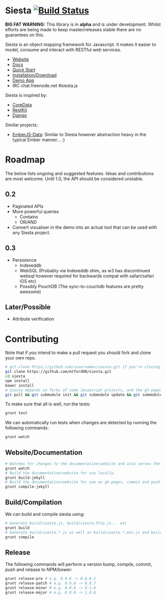 Siesta [![Build Status](https://travis-ci.org/mtford90/siesta.svg?branch=master)](https://travis-ci.org/mtford90/siesta)
======

**BIG FAT WARNING:** This library is in **alpha** and is under development. Whilst efforts are being made to keep master/releases stable there are no guarantees on this.

Siesta is an object mapping framework for Javascript. It makes it easier to model, consume and interact with RESTful web services.

* [Website](http://mtford90.github.io/siesta/)
* [Docs](http://mtford90.github.io/siesta/docs.html)
* [Quick Start](http://mtford90.github.io/siesta/docs.html)
* [Installation/Download](http://mtford90.github.io/siesta/download.html)
* [Demo App](http://mtford90.github.io/siesta/demo)
* IRC chat.freenode.net #siesta.js

Siesta is inspired by:

* [CoreData](https://developer.apple.com/library/mac/documentation/Cocoa/Conceptual/CoreData/cdProgrammingGuide.html)
* [RestKit](http://restkit.org/)
* [Django](https://www.djangoproject.com/)

Similar projects:

* [EmberJS-Data](https://github.com/emberjs/data): Similar to Siesta however abstraction heavy in the typical Ember manner... ;)

# Roadmap

The below lists ongoing and suggested features. Ideas and contributions are most welcome. Until 1.0, the API should be considered unstable.

## 0.2
* Paginated APIs
* More powerful queries
	* Contains
	* OR/AND
* Convert visualiser in the demo into an actual tool that can be used with any Siesta project.

## 0.3
* Persistence
    * Indexeddb
    * WebSQL (Probably via Indexeddb shim, as w3 has discontinued websql however required for backwards compat with safari/safari iOS etc)
    * Possibly PouchDB (The sync-to-couchdb features are pretty awesome)

## Later/Possible
* Attribute verification

# Contributing

Note that if you intend to make a pull request you should fork and clone your own repo.

```bash
# git clone https://github.com/<username>/siesta.git if you're cloning your own repo.
git clone https://github.com/mtford90/siesta.git 
cd siesta
npm install 
bower install 
# Siesta depends on forks of some Javascript projects, and the gh-pages branch is also a submodule.
git pull && git submodule init && git submodule update && git submodule status
```

To make sure that all is well, run the tests:

```bash
grunt test
```

We can automatically run tests when changes are detected by running the following commands:

```bash
grunt watch
```

## Website/Documentation

```bash
# Watches for changes to the documentation/website and also serves the site at localhost:4000
grunt watch
# Build the documentation/website for use locally.
grunt build-jekyll
# Build the documentation/website for use on gh-pages, commit and push the website (will be in production)
grunt compile-jekyll 
```

## Build/Compilation

We can build and compile siesta using:

```bash
# Generate build/siesta.js, build/siesta.http.js... etc
grunt build
# Generate build/siesta.*.js as well as build/siesta.*.min.js and build/siesta.*.min.js.gz
grunt compile
```

## Release

The following commands will perform a version bump, compile, commit, push and release to NPM/bower:

```bash
grunt release-pre # e.g. 0.0.6 -> 0.0.6-1
grunt release-patch # e.g. 0.0.6 -> 0.0.7
grunt release-minor # e.g. 0.0.6 -> 0.1.6
grunt release-major # e.g. 0.0.6 -> 1.0.6
```

